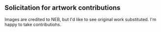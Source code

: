 ## Solicitation for artwork contributions
Images are credited to NEB, but I'd like to see original work substituted. I'm happy to take contributiohs.
